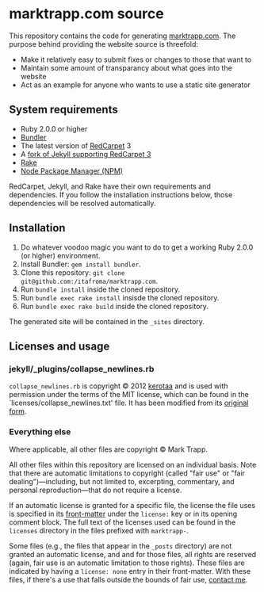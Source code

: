# marktrapp.com source

This repository contains the code for generating [marktrapp.com][1]. The purpose behind providing the website source is threefold:

* Make it relatively easy to submit fixes or changes to those that want to
* Maintain some amount of transparancy about what goes into the website
* Act as an example for anyone who wants to use a static site generator

## System requirements

* Ruby 2.0.0 or higher
* [Bundler][2]
* The latest version of [RedCarpet][3] 3
* A [fork of Jekyll supporting RedCarpet 3][4]
* [Rake][5]
* [Node Package Manager (NPM)][6]

RedCarpet, Jekyll, and Rake have their own requirements and dependencies. If you follow the installation instructions below, those dependencies will be resolved automatically.

## Installation

1. Do whatever voodoo magic you want to do to get a working Ruby 2.0.0 (or higher) environment.
2. Install Bundler: `gem install bundler`.
3. Clone this repository: `git clone git@github.com:/itafroma/marktrapp.com`.
4. Run `bundle install` inside the cloned repository.
5. Run `bundle exec rake install` insisde the cloned repository.
6. Run `bundle exec rake build` inside the cloned repository.

The generated site will be contained in the `_sites` directory.

## Licenses and usage

### jekyll/\_plugins/collapse\_newlines.rb

`collapse_newlines.rb` is copyright © 2012 [kerotaa][7] and is used with permission under the terms of the MIT license, which can be found in the `licenses/collapse_newlines.txt' file. It has been modified from its [original form][8].

### Everything else

Where applicable, all other files are copyright © Mark Trapp.

All other files within this repository are licensed on an individual basis. Note that there are automatic limitations to copyright (called "fair use" or "fair dealing")—including, but not limited to, excerpting, commentary, and personal reproduction—that do not require a license.

If an automatic license is granted for a specific file, the license the file uses is specified in its [front-matter][9] under the `license:` key or in its opening comment block. The full text of the licenses used can be found in the `licenses` directory in the files prefixed with `marktrapp-`.

Some files (e.g., the files that appear in the `_posts` directory) are not granted an automatic license, and and for those files, all rights are reserved (again, fair use is an automatic limitation to those rights). These files are indicated by having a `license: none` entry in their front-matter. With these files, if there's a use that falls outside the bounds of fair use, [contact me][10].

[1]: http://marktrapp.com "Mark Trapp’s website"
[2]: http://bundler.io "Bundler website"
[3]: https://github.com/vmg/redcarpet "RedCarpet repository"
[4]: https://github.com/itafroma/jekyll "Forked Jekyll repository supporting RedCarpet 3"
[5]: http://rake.rubyforge.org "RAKE - Ruby Make"
[6]: http://npmjs.org "NPM website"
[7]: http://kerotaa.hateblo.jp/ "kerotaa’s website"
[8]: https://gist.github.com/kerotaa/5788650 "kerotaa’s remove-empty-lines-html.rb"
[9]: http://jekyllrb.com/docs/frontmatter/ "Jekyll: Front-matter"
[10]: http://marktrapp.com/contact "Contact Mark Trapp"
